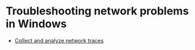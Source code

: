 
Troubleshooting network problems in Windows
===========================================

- [Collect and analyze network traces](windows-network-tracing.md)

